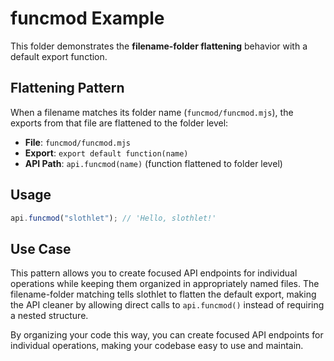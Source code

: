 # funcmod Example

This folder demonstrates the **filename-folder flattening** behavior with a default export function.

## Flattening Pattern

When a filename matches its folder name (`funcmod/funcmod.mjs`), the exports from that file are flattened to the folder level:

- **File**: `funcmod/funcmod.mjs`
- **Export**: `export default function(name)`
- **API Path**: `api.funcmod(name)` (function flattened to folder level)

## Usage

```js
api.funcmod("slothlet"); // 'Hello, slothlet!'
```

## Use Case

This pattern allows you to create focused API endpoints for individual operations while keeping them organized in appropriately named files. The filename-folder matching tells slothlet to flatten the default export, making the API cleaner by allowing direct calls to `api.funcmod()` instead of requiring a nested structure.

By organizing your code this way, you can create focused API endpoints for individual operations, making your codebase easy to use and maintain.
